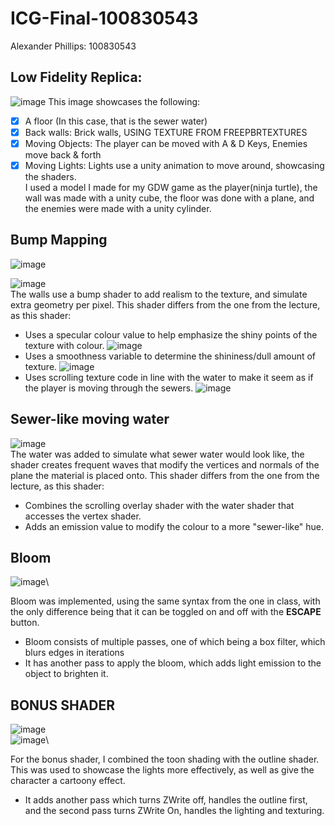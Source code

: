 # ICG-Final-100830543
Alexander Phillips: 100830543
## **Low Fidelity Replica:**
![image](https://user-images.githubusercontent.com/94996976/233704045-db08372b-4fa0-4a17-9a91-3e7a78f2062d.png)
This image showcases the following:
- [X] A floor (In this case, that is the sewer water)
- [X] Back walls: Brick walls, USING TEXTURE FROM FREEPBRTEXTURES
- [X] Moving Objects: The player can be moved with A & D Keys, Enemies move back & forth
- [X] Moving Lights: Lights use a unity animation to move around, showcasing the shaders.\
I used a model I made for my GDW game as the player(ninja turtle), the wall was made with a unity cube, the floor was done with a plane, and the enemies were made with a unity cylinder.
## **Bump Mapping**
![image](https://user-images.githubusercontent.com/94996976/233712513-d9b91882-9187-4599-828b-34acb24dfdb4.png)

![image](https://user-images.githubusercontent.com/94996976/233705225-f83838e4-2911-40f1-ae9b-4e41384b0dbb.png)\
The walls use a bump shader to add realism to the texture, and simulate extra geometry per pixel. This shader differs from the one from the lecture, as this shader:
- Uses a specular colour value to help emphasize the shiny points of the texture with colour.
![image](https://user-images.githubusercontent.com/94996976/233707136-f5b6760b-f585-4518-a46b-c57c485aeb48.png)
- Uses a smoothness variable to determine the shininess/dull amount of texture.
![image](https://user-images.githubusercontent.com/94996976/233707190-6c17c1ff-6e6c-40d0-900c-09aa157d2450.png)
- Uses scrolling texture code in line with the water to make it seem as if the player is moving through the sewers.
![image](https://user-images.githubusercontent.com/94996976/233707239-ff5a7c25-5f36-4f6c-a977-d5c73692d944.png)

## **Sewer-like moving water** 
![image](https://user-images.githubusercontent.com/94996976/233707876-ff5e3ecc-ed4c-4c7e-91ed-f7bacad7b9b2.png)\
The water was added to simulate what sewer water would look like, the shader creates frequent waves that modify the vertices and normals of the plane the material is placed onto. This shader differs from the one from the lecture, as this shader:
- Combines the scrolling overlay shader with the water shader that accesses the vertex shader.
- Adds an emission value to modify the colour to a more "sewer-like" hue.

## **Bloom**
![image](https://user-images.githubusercontent.com/94996976/233711656-41bd45c7-1bd5-448e-933a-6c6d187cc1a8.png)\

Bloom was implemented, using the same syntax from the one in class, with the only difference being that it can be toggled on and off with the **ESCAPE** button.
- Bloom consists of multiple passes, one of which being a box filter, which blurs edges in iterations
- It has another pass to apply the bloom, which adds light emission to the object to brighten it.

## BONUS SHADER
![image](https://user-images.githubusercontent.com/94996976/233711721-369b1dc7-9864-4052-ac1a-c6af22065c55.png)\
![image](https://user-images.githubusercontent.com/94996976/233711924-edae6349-aaab-465a-8c89-2901d2f3dc08.png)\

For the bonus shader, I combined the toon shading with the outline shader. This was used to showcase the lights more effectively, as well as give the character a cartoony effect.
- It adds another pass which turns ZWrite off, handles the outline first, and the second pass turns ZWrite On, handles the lighting and texturing.



